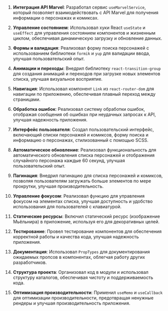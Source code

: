 1. **Интеграция API Marvel**: Разработал сервис `useMarvelService`, который позволяет взаимодействовать с API Marvel для получения информации о персонажах и комиксах.

2. **Управление состоянием**: Использовал хуки React `useState` и `useEffect` для управления состоянием компонентов и жизненным циклом, обеспечивая динамическую загрузку и обновление данных.

3. **Формы и валидация**: Реализовал форму поиска персонажей с использованием библиотеки `formik` и `yup` для валидации ввода, улучшая пользовательский опыт.

4. **Анимации и переходы**: Внедрил библиотеку `react-transition-group` для создания анимаций и переходов при загрузке новых элементов списка, улучшая визуальное восприятие.

5. **Навигация**: Использовал компонент `Link` из `react-router-dom` для навигации по приложению, обеспечивая плавный переход между страницами.

6. **Обработка ошибок**: Реализовал систему обработки ошибок, отображая сообщения об ошибках при неудачных запросах к API, улучшая надежность приложения.

7. **Интерфейс пользователя**: Создал пользовательский интерфейс, включающий списки персонажей и комиксов, форму поиска и информацию о персонажах, стилизованный с помощью SCSS.

8. **Автоматическое обновление**: Реализовал функциональность для автоматического обновления списка персонажей и отображения случайного персонажа каждые   60 секунд, улучшая пользовательский опыт.

9. **Пагинация**: Внедрил пагинацию для списка персонажей и комиксов, позволяя пользователям загружать больше элементов по мере прокрутки, улучшая производительность.

10. **Управление фокусом**: Реализовал функцию для управления фокусом на элементах списка, улучшая доступность и удобство использования для пользователей с клавиатурой.

11. **Статические ресурсы**: Включил статический ресурс (изображение Мьёльнира) в приложение, используя его для декоративных целей.

12. **Тестирование**: Провел тестирование компонентов для обеспечения корректной работы и качества кода, улучшая надежность приложения.

13. **Документация**: Использовал `PropTypes` для документирования ожидаемых пропсов в компонентах, облегчая работу других разработчиков.

14. **Структура проекта**: Организовал код в модули и использовал структуру каталогов, обеспечивая чистоту и поддерживаемость кода.

15. **Оптимизация производительности**: Применил `useMemo` и `useCallback` для оптимизации производительности, предотвращая ненужные рендеры и улучшая производительность приложения.
